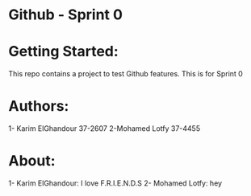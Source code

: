 # Github - Sprint 0

Getting Started:
=================
This repo contains a project to test Github features.
This is for Sprint 0

Authors:
=========
1- Karim ElGhandour 37-2607
2-Mohamed Lotfy     37-4455

About:
=======
1- Karim ElGhandour: I love F.R.I.E.N.D.S
2- Mohamed Lotfy:    hey 

